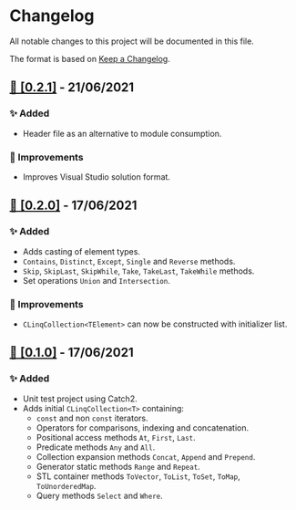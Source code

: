 # Changelog
All notable changes to this project will be documented in this file.

The format is based on [Keep a Changelog](https://keepachangelog.com/en/1.0.0/).

## [🔖 [0.2.1]](https://github.com/MattBolitho/CLinq/releases/tag/CLinq-0.2) - 21/06/2021
### ✨ Added
- Header file as an alternative to module consumption.

### 🙌 Improvements
- Improves Visual Studio solution format.


## [🔖 [0.2.0]](https://github.com/MattBolitho/CLinq/releases/tag/CLinq-0.2) - 17/06/2021
### ✨ Added
- Adds casting of element types.
- `Contains`, `Distinct`, `Except`, `Single` and `Reverse` methods.
- `Skip`, `SkipLast`, `SkipWhile`, `Take`, `TakeLast`, `TakeWhile` methods.
- Set operations `Union` and `Intersection`.

### 🙌 Improvements
- `CLinqCollection<TElement>` can now be constructed with initializer list.

## [🔖 [0.1.0]](https://github.com/MattBolitho/CLinq/releases/tag/CLinq-0.1) - 17/06/2021
### ✨ Added
- Unit test project using Catch2.
- Adds initial `CLinqCollection<T>` containing:
    - `const` and non `const` iterators.
    - Operators for comparisons, indexing and concatenation.
    - Positional access methods `At`, `First`, `Last`.
    - Predicate methods `Any` and `All`.
    - Collection expansion methods `Concat`, `Append` and `Prepend`.
    - Generator static methods `Range` and `Repeat`.
    - STL container methods `ToVector`, `ToList`, `ToSet`, `ToMap`, `ToUnorderedMap`.
    - Query methods `Select` and `Where`.
